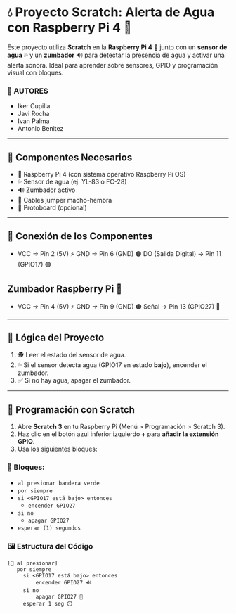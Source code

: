 # 💧 Proyecto Scratch: Alerta de Agua con Raspberry Pi 4 🚨

Este proyecto utiliza **Scratch** en la **Raspberry Pi 4** 🧠 junto con un **sensor de agua** 💦 y un **zumbador** 🔊 para detectar la presencia de agua y activar una alerta sonora. Ideal para aprender sobre sensores, GPIO y programación visual con bloques. 

### 🧠 AUTORES
- Iker Cupilla 
- Javi Rocha
- Ivan Palma
- Antonio Benitez
---

## 🧰 Componentes Necesarios

- 🧠 Raspberry Pi 4 (con sistema operativo Raspberry Pi OS)
- 💦 Sensor de agua (ej: YL-83 o FC-28)
- 🔊 Zumbador activo
- 🔌 Cables jumper macho-hembra
- 🔲 Protoboard (opcional)

---

## 🔌 Conexión de los Componentes
- VCC -> Pin 2 (5V) ⚡ GND -> Pin 6 (GND) 🟤 DO (Salida Digital) -> Pin 11 (GPIO17) 🟢

## Zumbador Raspberry Pi 🧠

- VCC -> Pin 4 (5V) ⚡ GND -> Pin 9 (GND) 🟤 Señal -> Pin 13 (GPIO27) 🔔

---

## 🧠 Lógica del Proyecto

1. 🕵️ Leer el estado del sensor de agua.
2. 💦 Si el sensor detecta agua (GPIO17 en estado **bajo**), encender el zumbador.
3. ✅ Si no hay agua, apagar el zumbador.

---

## 🧩 Programación con Scratch

1. Abre **Scratch 3** en tu Raspberry Pi (Menú > Programación > Scratch 3).
2. Haz clic en el botón azul inferior izquierdo `➕` para **añadir la extensión GPIO**.
3. Usa los siguientes bloques:

### 🧱 Bloques:

- `al presionar bandera verde`
- `por siempre`
- `si <GPIO17 está bajo> entonces`
    - `encender GPIO27`
- `si no`
    - `apagar GPIO27`
- `esperar (1) segundos`

### 🖼️ Estructura del Código

```text
[🚩 al presionar]
   por siempre
     si <GPIO17 está bajo> entonces
         encender GPIO27 🔊
     si no
         apagar GPIO27 📴
     esperar 1 seg ⏱️




